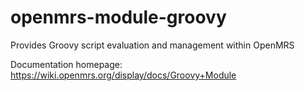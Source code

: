 openmrs-module-groovy
=====================

Provides Groovy script evaluation and management within OpenMRS

Documentation homepage: https://wiki.openmrs.org/display/docs/Groovy+Module
